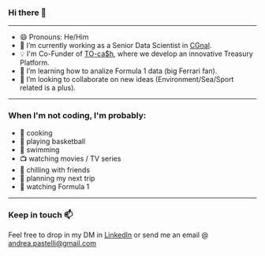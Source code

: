 ### Hi there 👋
---
- 😄 Pronouns: He/Him
- 🔭 I’m currently working as a Senior Data Scientist in <a href="https://cgnal.com/">CGnal</a>.
- 💡 I'm Co-Funder of <a href="https://tocash.ai/">TO-ca$h</a>, where we develop an innovative Treasury Platform.
- 🌱 I’m learning how to analize Formula 1 data (big Ferrari fan).
- 👯 I’m looking to collaborate on new ideas (Environment/Sea/Sport related is a plus).

---

### When I'm not coding, I'm probably:
- 🍝 cooking
- 🏀 playing basketball
- :ocean: swimming
- 📺 watching movies / TV series
- 🍻 chilling with friends
- 🚀 planning my next trip
- :red_car: watching Formula 1

---
### Keep in touch 📫 
Feel free to drop in my DM in <a href="https://www.linkedin.com/in/andrea-pastelli-8a434b131/">LinkedIn</a> or send me an email @ <a href=mailto:andrea.pastelli@gmail.com>andrea.pastelli@gmail.com</a>
